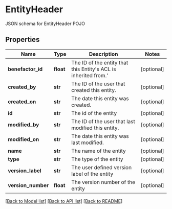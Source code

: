 # EntityHeader

JSON schema for EntityHeader POJO
## Properties
Name | Type | Description | Notes
------------ | ------------- | ------------- | -------------
**benefactor_id** | **float** | The ID of the entity that this Entity&#39;s ACL is inherited from.&#39;  | [optional] 
**created_by** | **str** | The ID of the user that created this entity. | [optional] 
**created_on** | **str** | The date this entity was created. | [optional] 
**id** | **str** | The id of the entity | [optional] 
**modified_by** | **str** | The ID of the user that last modified this entity. | [optional] 
**modified_on** | **str** | The date this entity was last modified. | [optional] 
**name** | **str** | The name of the entity | [optional] 
**type** | **str** | The type of the entity | [optional] 
**version_label** | **str** | The user defined version label of the entity | [optional] 
**version_number** | **float** | The version number of the entity | [optional] 

[[Back to Model list]](../README.md#documentation-for-models) [[Back to API list]](../README.md#documentation-for-api-endpoints) [[Back to README]](../README.md)


